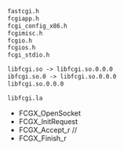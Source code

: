 

```txt
fastcgi.h
fcgiapp.h
fcgi_config_x86.h
fcgimisc.h
fcgio.h
fcgios.h
fcgi_stdio.h
```

```txt
libfcgi.so -> libfcgi.so.0.0.0
ibfcgi.so.0 -> libfcgi.so.0.0.0
libfcgi.so.0.0.0

libfcgi.la
```


* FCGX_OpenSocket
* FCGX_InitRequest
* FCGX_Accept_r
//
* FCGX_Finish_r
